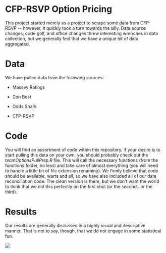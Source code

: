 # CFP-RSVP Option Pricing

This project started merely as a project to scrape some data from CFP-RSVP -- however, it quickly took a turn towards the silly. Data source changes, code golf, and office changes threw interesting wrenches in data collection, but we generally feel that we have a unique bit of data aggregated.

# Data

We have pulled data from the following sources:

- Massey Ratings

- Don Best

- Odds Shark

- CFP-RSVP

# Code

You will find an assortment of code within this repository. If your desire is to start pulling this data on your own, you should probably check out the *teamOptionsPullPrep.R* file. This will call the necessary functions (from the functions folder, no less) and take care of almost everything (you will need to handle a little bit of file extension renaming). We firmly believe that code should be available, warts and all, so we have also included all of our data reconciliation code. The clean version is there, but we don't want the world to think that we did this perfectly on the first shot (or the second...or the third).

# Results

Our results are generally discussed in a highly visual and descriptive manner. That is not to say, though, that we do not engage in some statistical fun.

![](top10Trend.png)